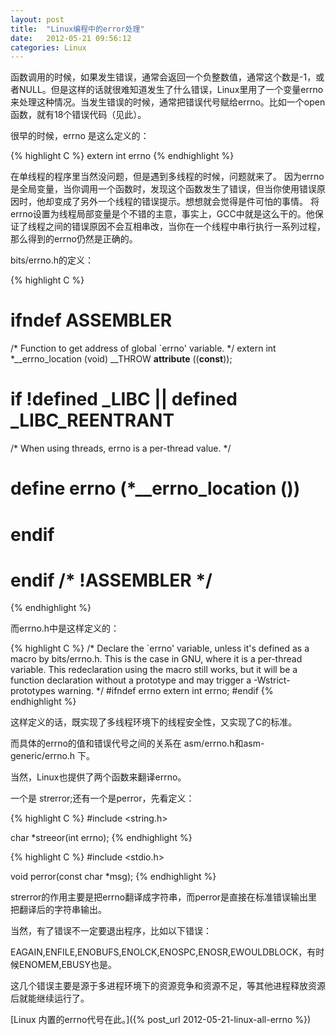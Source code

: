 ```yaml
---
layout: post
title:  "Linux编程中的error处理"
date:   2012-05-21 09:56:12
categories: Linux
---
```

函数调用的时候，如果发生错误，通常会返回一个负整数值，通常这个数是-1，或者NULL。但是这样的话就很难知道发生了什么错误，Linux里用了一个变量errno来处理这种情况。当发生错误的时候，通常把错误代号赋给errno。比如一个open函数，就有18个错误代码（见此）。

很早的时候，errno 是这么定义的：

{% highlight C %}
extern int errno
{% endhighlight %}

在单线程的程序里当然没问题，但是遇到多线程的时候，问题就来了。 因为errno是全局变量，当你调用一个函数时，发现这个函数发生了错误，但当你使用错误原因时，他却变成了另外一个线程的错误提示。想想就会觉得是件可怕的事情。
将errno设置为线程局部变量是个不错的主意，事实上，GCC中就是这么干的。他保证了线程之间的错误原因不会互相串改，当你在一个线程中串行执行一系列过程，那么得到的errno仍然是正确的。

bits/errno.h的定义：

{% highlight C %}
# ifndef __ASSEMBLER__
/* Function to get address of global `errno' variable.  */
extern int *__errno_location (void) __THROW __attribute__ ((__const__));

#  if !defined _LIBC || defined _LIBC_REENTRANT
/* When using threads, errno is a per-thread value.  */
#   define errno (*__errno_location ())
#  endif
# endif /* !__ASSEMBLER__ */
{% endhighlight %}

而errno.h中是这样定义的：

{% highlight C %}
/* Declare the `errno' variable, unless it's defined as a macro by
   bits/errno.h.  This is the case in GNU, where it is a per-thread
   variable.  This redeclaration using the macro still works, but it
   will be a function declaration without a prototype and may trigger
   a -Wstrict-prototypes warning.  */
#ifndef errno
extern int errno;
#endif
{% endhighlight %}

这样定义的话，既实现了多线程环境下的线程安全性，又实现了C的标准。

而具体的errno的值和错误代号之间的关系在 asm/errno.h和asm-generic/errno.h 下。

当然，Linux也提供了两个函数来翻译errno。

一个是 strerror;还有一个是perror，先看定义：

{% highlight C %}
#include <string.h>

 char *streeor(int errno);
{% endhighlight %}

{% highlight C %}
#include <stdio.h>

  void perror(const char *msg);
{% endhighlight %}

strerror的作用主要是把errno翻译成字符串，而perror是直接在标准错误输出里把翻译后的字符串输出。

当然，有了错误不一定要退出程序，比如以下错误：

EAGAIN,ENFILE,ENOBUFS,ENOLCK,ENOSPC,ENOSR,EWOULDBLOCK，有时候ENOMEM,EBUSY也是。

这几个错误主要是源于多进程环境下的资源竞争和资源不足，等其他进程释放资源后就能继续运行了。

 [Linux 内置的errno代号在此。]({% post_url 2012-05-21-linux-all-errno %})